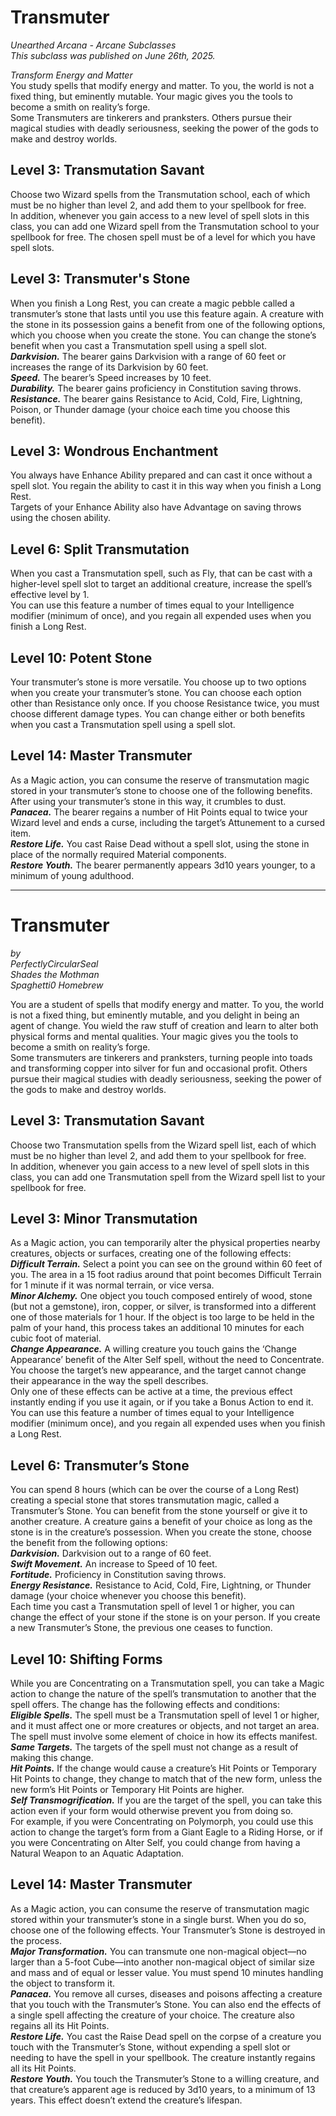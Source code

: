 # Transmuter
*Unearthed Arcana - Arcane Subclasses*  
*This subclass was published on June 26th, 2025.*  

*Transform Energy and Matter*  
You study spells that modify energy and matter. To you, the world is not a fixed thing, but eminently mutable. Your magic gives you the tools to become a smith on reality’s forge.  
Some Transmuters are tinkerers and pranksters. Others pursue their magical studies with deadly seriousness, seeking the power of the gods to make and destroy worlds.

## Level 3: Transmutation Savant
Choose two Wizard spells from the Transmutation school, each of which must be no higher than level 2, and add them to your spellbook for free.  
In addition, whenever you gain access to a new level of spell slots in this class, you can add one Wizard spell from the Transmutation school to your spellbook for free. The chosen spell must be of a level for which you have spell slots.

## Level 3: Transmuter's Stone
When you finish a Long Rest, you can create a magic pebble called a transmuter’s stone that lasts until you use this feature again. A creature with the stone in its possession gains a benefit from one of the following options, which you choose when you create the stone. You can change the stone’s benefit when you cast a Transmutation spell using a spell slot.  
***Darkvision.*** The bearer gains Darkvision with a range of 60 feet or increases the range of its Darkvision by 60 feet.  
***Speed.*** The bearer’s Speed increases by 10 feet.  
***Durability.*** The bearer gains proficiency in Constitution saving throws.  
***Resistance.*** The bearer gains Resistance to Acid, Cold, Fire, Lightning, Poison, or Thunder damage (your choice each time you choose this benefit).

## Level 3: Wondrous Enchantment
You always have Enhance Ability prepared and can cast it once without a spell slot. You regain the ability to cast it in this way when you finish a Long Rest.  
Targets of your Enhance Ability also have Advantage on saving throws using the chosen ability.

## Level 6: Split Transmutation
When you cast a Transmutation spell, such as Fly, that can be cast with a higher-level spell slot to target an additional creature, increase the spell’s effective level by 1.  
You can use this feature a number of times equal to your Intelligence modifier (minimum of once), and you regain all expended uses when you finish a Long Rest.

## Level 10: Potent Stone
Your transmuter’s stone is more versatile. You choose up to two options when you create your transmuter’s stone. You can choose each option other than Resistance only once. If you choose Resistance twice, you must choose different damage types. You can change either or both benefits when you cast a Transmutation spell using a spell slot.

## Level 14: Master Transmuter
As a Magic action, you can consume the reserve of transmutation magic stored in your transmuter’s stone to choose one of the following benefits. After using your transmuter’s stone in this way, it crumbles to dust.  
***Panacea.*** The bearer regains a number of Hit Points equal to twice your Wizard level and ends a curse, including the target’s Attunement to a cursed item.  
***Restore Life.*** You cast Raise Dead without a spell slot, using the stone in place of the normally required Material components.  
***Restore Youth.*** The bearer permanently appears 3d10 years younger, to a minimum of young adulthood.

---

# Transmuter
*by*  
*PerfectlyCircularSeal*  
*Shades the Mothman*  
*Spaghetti0 Homebrew*  

You are a student of spells that modify energy and matter. To you, the world is not a fixed thing, but eminently mutable, and you delight in being an agent of change. You wield the raw stuff of creation and learn to alter both physical forms and mental qualities. Your magic gives you the tools to become a smith on reality’s forge.  
Some transmuters are tinkerers and pranksters, turning people into toads and transforming copper into silver for fun and occasional profit. Others pursue their magical studies with deadly seriousness, seeking the power of the gods to make and destroy worlds.

## Level 3: Transmutation Savant
Choose two Transmutation spells from the Wizard spell list, each of which must be no higher than level 2, and add them to your spellbook for free.  
In addition, whenever you gain access to a new level of spell slots in this class, you can add one Transmutation spell from the Wizard spell list to your spellbook for free.

## Level 3: Minor Transmutation 
As a Magic action, you can temporarily alter the physical properties nearby creatures, objects or surfaces, creating one of the following effects:  
***Difficult Terrain.*** Select a point you can see on the ground within 60 feet of you. The area in a 15 foot radius around that point becomes Difficult Terrain for 1 minute if it was normal terrain, or vice versa.  
***Minor Alchemy.*** One object you touch composed entirely of wood, stone (but not a gemstone), iron, copper, or silver, is transformed into a different one of those materials for 1 hour. If the object is too large to be held in the palm of your hand, this process takes an additional 10 minutes for each cubic foot of material.  
***Change Appearance.*** A willing creature you touch gains the ‘Change Appearance’ benefit of the Alter Self spell, without the need to Concentrate. You choose the target’s new appearance, and the target cannot change their appearance in the way the spell describes.  
Only one of these effects can be active at a time, the previous effect instantly ending if you use it again, or if you take a Bonus Action to end it. You can use this feature a number of times equal to your Intelligence modifier (minimum once), and you regain all expended uses when you finish a Long Rest.

## Level 6: Transmuter’s Stone
You can spend 8 hours (which can be over the course of a Long Rest) creating a special stone that stores transmutation magic, called a Transmuter’s Stone. You can benefit from the stone yourself or give it to another creature. A creature gains a benefit of your choice as long as the stone is in the creature’s possession. When you create the stone, choose the benefit from the following options:  
***Darkvision.*** Darkvision out to a range of 60 feet.  
***Swift Movement.*** An increase to Speed of 10 feet.  
***Fortitude.*** Proficiency in Constitution saving throws.  
***Energy Resistance.*** Resistance to Acid, Cold, Fire, Lightning, or Thunder damage (your choice whenever you choose this benefit).  
Each time you cast a Transmutation spell of level 1 or higher, you can change the effect of your stone if the stone is on your person. 
If you create a new Transmuter’s Stone, the previous one ceases to function.

## Level 10: Shifting Forms
While you are Concentrating on a Transmutation spell, you can take a Magic action to change the nature of the spell’s transmutation to another that the spell offers. The change has the following effects and conditions:  
***Eligible Spells.*** The spell must be a Transmutation spell of level 1 or higher, and it must affect one or more creatures or objects, and not target an area. The spell must involve some element of choice in how its effects manifest.  
***Same Targets.*** The targets of the spell must not change as a result of making this change.  
***Hit Points.*** If the change would cause a creature’s Hit Points or Temporary Hit Points to change, they change to match that of the new form, unless the new form’s Hit Points or Temporary Hit Points are higher.  
***Self Transmogrification.*** If you are the target of the spell, you can take this action even if your form would otherwise prevent you from doing so.  
For example, if you were Concentrating on Polymorph, you could use this action to change the target’s form from a Giant Eagle to a Riding Horse, or if you were Concentrating on Alter Self, you could change from having a Natural Weapon to an Aquatic Adaptation.

## Level 14: Master Transmuter
As a Magic action, you can consume the reserve of transmutation magic stored within your transmuter’s stone in a single burst. When you do so, choose one of the following effects. Your Transmuter’s Stone is destroyed in the process.  
***Major Transformation.*** You can transmute one non-magical object—no larger than a 5-foot Cube—into another non-magical object of similar size and mass and of equal or lesser value. You must spend 10 minutes handling the object to transform it.  
***Panacea.*** You remove all curses, diseases and poisons affecting a creature that you touch with the Transmuter’s Stone. You can also end the effects of a single spell affecting the creature of your choice. The creature also regains all its Hit Points.  
***Restore Life.*** You cast the Raise Dead spell on the corpse of a creature you touch with the Transmuter’s Stone, without expending a spell slot or needing to have the spell in your spellbook. The creature instantly regains all its Hit Points.  
***Restore Youth.*** You touch the Transmuter’s Stone to a willing creature, and that creature’s apparent age is reduced by 3d10 years, to a minimum of 13 years. This effect doesn’t extend the creature’s lifespan.